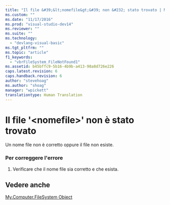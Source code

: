 ```yaml
---
title: "Il file &#39;&lt;nomefile&gt;&#39; non &#232; stato trovato | Microsoft Docs"
ms.custom: ""
ms.date: "11/17/2016"
ms.prod: "visual-studio-dev14"
ms.reviewer: ""
ms.suite: ""
ms.technology: 
  - "devlang-visual-basic"
ms.tgt_pltfrm: ""
ms.topic: "article"
f1_keywords: 
  - "vbrFileSystem_FileNotFound1"
ms.assetid: b45bffc9-5b16-4b9b-a413-98a8d726e226
caps.latest.revision: 6
caps.handback.revision: 6
author: "stevehoag"
ms.author: "shoag"
manager: "wpickett"
translationtype: Human Translation
---
```

# Il file &#39;&lt;nomefile&gt;&#39; non &#232; stato trovato
Un nome file non è corretto oppure il file non esiste.  
  
### Per correggere l'errore  
  
1.  Verificare che il nome file sia corretto e che esista.  
  
## Vedere anche  
 [My.Computer.FileSystem Object](../../visual-basic/language-reference/objects/my-computer-filesystem-object.md)